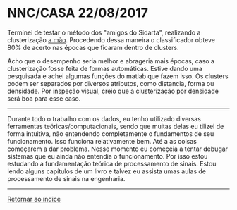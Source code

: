 # NNC/CASA 22/08/2017

Terminei de testar o método dos "amigos do Sidarta", realizando a clusterização [a mão](imagens/cluster.png "oi"). Procedendo dessa maneira o classificador obteve 80% de acerto nas épocas que ficaram dentro de clusters. 

Acho que o desempenho seria melhor e abrageria mais épocas, caso a clusterização fosse feita de formas automáticas. Estive dando uma pesquisada e achei algumas funções do matlab que fazem isso. Os clusters podem ser separados por diversos atributos, como distancia, forma ou densidade. Por inspeção visual, creio que a clusterização por densidade será boa para esse caso.

****

Durante todo o trabalho com os dados, eu tenho utilizado diversas ferramentas teóricas/computacionais, sendo que muitas delas eu  tilizei de forma intuitiva, não entendendo completamente o fundamentos de seu funcionamento. Isso funciona relativamente bem. Até a as coisas começarem a dar problema. Nesse momento eu começeia a tentar debugar sistemas que eu ainda não entendia o funcionamento. Por isso estou estudando a fundamentação teórica de processamento de sinais. Estou lendo alguns capítulos de um livro e talvez eu assista umas aulas de processamento de sinais na engenharia.

****
 
[Retornar ao índice](https://github.com/vittorfp/Open-Lab-Book/blob/master/README.md "Oi")

